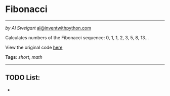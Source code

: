 # Fibonacci
___
_by Al Sweigart_ [al@inventwithpython.com](mailto:al@inventwithpython.com)

Calculates numbers of the Fibonacci sequence: 0, 1, 1, 2, 3, 5, 8, 13...

View the original code [here](https://nostarch.com/big-book-little-python-projects)

**Tags**: _short_, _math_

___

## TODO List:

*